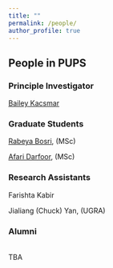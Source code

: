 ```yaml
---
title: ""
permalink: /people/
author_profile: true
---
```


<h2>People in PUPS</h2>

<h3>Principle Investigator</h3>

[Bailey Kacsmar](https://bkacsmar.github.io)

<h3>Graduate Students</h3>

[Rabeya Bosri](https://bosri.my.canva.site/), (MSc)

[Afari Darfoor](https://afaridarfoor.my.canva.site/about), (MSc)



<h3>Research Assistants</h3>
Farishta Kabir

Jialiang (Chuck) Yan, (UGRA)



<h3>Alumni</h3><br/>
TBA
 
